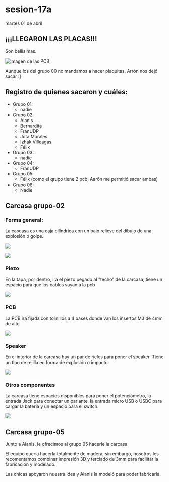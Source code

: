# sesion-17a

martes 01 de abril

## ¡¡¡LLEGARON LAS PLACAS!!!

Son bellísimas.

![imagen de las PCB](./archivos/pcbs.jpg)

Aunque los del grupo 00 no mandamos a hacer plaquitas, Arrón nos dejó sacar :]

## Registro de quienes sacaron y cuáles:

- Grupo 01:
    - nadie
- Grupo 02:
    - Alanis
    - Bernardita
    - FranUDP
    - Jota Morales
    - Izhak Villeagas
    - Félix
- Grupo 03:
    - nadie
- Grupo 04:
    - FranUDP
- Grupo 05:
    - Félix (como el grupo tiene 2 pcb, Aarón me permitió sacar ambas)
- Grupo 06:
    - Nadie

## Carcasa grupo-02

### Forma general:

La cascasa es una caja cilíndrica con un bajo relieve del dibujo de una explosión o golpe.

![](./archivos/carcasa-grupo02/carcasa-grupo02.png)

![](./archivos/carcasa-grupo02/tapa-01.png)

### Piezo

En la tapa, por dentro, irá el piezo pegado al "techo" de la carcasa, tiene un espacio para que los cables vayan a la pcb

![](./archivos/carcasa-grupo02/tapaPiezo.png)

### PCB

La PCB irá fijada con tornillos a 4 bases donde van los insertos M3 de 4mm de alto

![](./archivos/carcasa-grupo02/basePCB.png)

### Speaker

En el interior de la carcasa hay un par de rieles para poner el speaker. Tiene un tipo de rejilla en forma de explosión o impacto.

![](./archivos/carcasa-grupo02/speaker.png)

### Otros componentes

La carcasa tiene espacios disponibles para poner el potenciómetro, la entrada Jack para conectar un parlante, la entrada micro USB o USBC para cargar la batería y un espacio para el switch.

![](./archivos/carcasa-grupo02/entradasPote.png)

## Carcasa grupo-05

Junto a Alanis, le ofrecimos al grupo 05 hacerle la carcasa. 

El equipo quería hacerla totalmente de madera, sin embargo, nosotros les recomentamos combinar impresión 3D y terciado de 3mm para facilitar la fabricación y modelado. 

Las chicas apoyaron nuestra idea y Alanis la modeló para poder fabricarla.